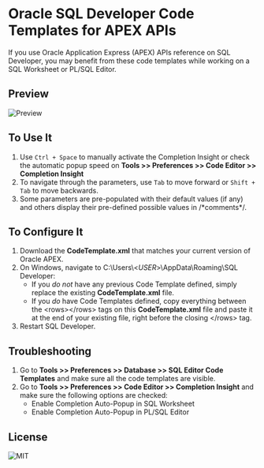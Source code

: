 # Oracle SQL Developer Code Templates for APEX APIs

If you use Oracle Application Express (APEX) APIs reference on SQL Developer, you may benefit from these code templates while working on a SQL Worksheet or PL/SQL Editor.

## Preview

![Preview](/preview.gif?raw=true "Preview")

## To Use It

1. Use `Ctrl + Space` to manually activate the Completion Insight or check the automatic popup speed on **Tools >> Preferences >> Code Editor >> Completion Insight**
2. To navigate through the parameters, use `Tab` to move forward or `Shift + Tab` to move backwards.
3. Some parameters are pre-populated with their default values (if any) and others display their pre-defined possible values in /\*comments\*/.

## To Configure It

1. Download the **CodeTemplate.xml** that matches your current version of Oracle APEX.
2. On Windows, navigate to C:\Users\\\<*USER*>\AppData\Roaming\SQL Developer:
    * If you *do not* have any previous Code Template defined, simply replace the existing **CodeTemplate.xml** file.
    * If you *do* have Code Templates defined, copy everything between the \<rows>\</rows> tags on this **CodeTemplate.xml** file and paste it at the end of your existing file, right before the closing \</rows> tag.
3. Restart SQL Developer.

## Troubleshooting

1. Go to **Tools >> Preferences >> Database >> SQL Editor Code Templates** and make sure all the code templates are visible.
2. Go to **Tools >> Preferences >> Code Editor >> Completion Insight** and make sure the following options are checked:
    * Enable Completion Auto-Popup in SQL Worksheet
    * Enable Completion Auto-Popup in PL/SQL Editor

## License

![MIT](/LICENSE)
